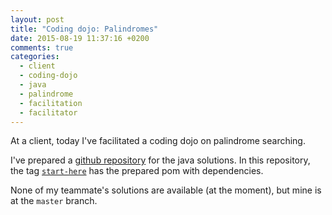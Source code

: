 ```yaml
---
layout: post
title: "Coding dojo: Palindromes"
date: 2015-08-19 11:37:16 +0200
comments: true
categories: 
  - client
  - coding-dojo
  - java
  - palindrome
  - facilitation
  - facilitator
---
```


At a client, today I've facilitated a coding dojo on palindrome searching.

I've prepared a [github repository](https://github.com/alvarogarcia7/palindromes-searcher-kata-java) for the java solutions. In this repository, the tag [``start-here``](https://github.com/alvarogarcia7/palindromes-searcher-kata-java/tree/start-here) has the prepared pom with dependencies.

None of my teammate's solutions are available (at the moment), but mine is at the ``master`` branch.